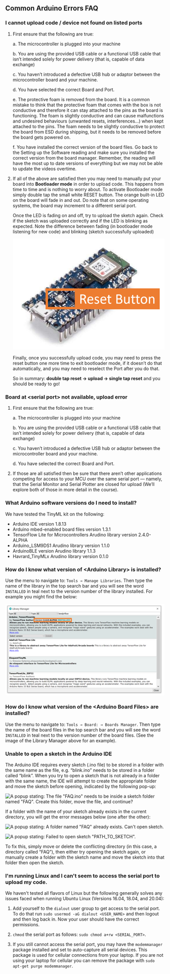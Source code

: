 ## Common Arduino Errors FAQ

### I cannot upload code / device not found on listed ports

1. First ensure that the following are true:
    
    a. The microcontroller is plugged into your machine
    
    b. You are using the provided USB cable or a functional USB cable that isn’t intended solely for power delivery (that is, capable of data exchange)
    
    c. You haven’t introduced a defective USB hub or adaptor between the microcontroller board and your machine.
    
    d. You have selected the correct Board and Port.

    e. The protective foam is removed from the board. It is a common mistake to think that the protective foam that comes with the box is not conductive and therefore it can stay attached to the pins as the board is functioning. The foam is slightly conductive and can cause malfunctions and undesired behaviours (unwanted resets, interferences...) when kept attached to the pins. The foam needs to be slightly conductive to protect the board from ESD during shipping, but it needs to be removed before the board gets powered on.

    f. You have installed the correct version of the board files. Go back to the Setting up the Software reading and make sure you installed the correct version from the board manager. Remember, the reading will have the most up to date versions of everything but we may not be able to update the videos overtime.

2. If all of the above are satisfied then you may need to manually put your board into **Bootloader mode** in order to upload code. This happens from time to time and is nothing to worry about. To activate Bootloader mode simply double tap the small white RESET button. The orange built-in LED on the board will fade in and out. Do note that on some operating systems, the board may increment to a different serial port.

    Once the LED is fading on and off, try to upload the sketch again. Check if the sketch was uploaded correctly and if the LED is blinking as expected. Note the difference between fading (in bootloader mode listening for new code) and blinking (sketch successfully uploaded)
    
    ![An image of the Nano 33 BLE Sense Highlighting the Reset Button](img/reset.png)
    
    Finally, once you successfully upload code, you may need to press the reset button one more time to exit bootloader mode, if it doesn’t do that automatically, and you may need to reselect the Port after you do that.
    
    So in summary: **double tap reset → upload → single tap reset** and you should be ready to go!
    
### Board at \<serial port\> not available, upload error
1. First ensure that the following are true:
    
    a. The microcontroller is plugged into your machine
    
    b. You are using the provided USB cable or a functional USB cable that isn’t intended solely for power delivery (that is, capable of data exchange)
    
    c. You haven’t introduced a defective USB hub or adaptor between the microcontroller board and your machine.
    
    d. You have selected the correct Board and Port.

2. If those are all satisfied then be sure that there aren’t other applications competing for access to your MCU over the same serial port — namely, that the Serial Monitor and Serial Plotter are closed for upload (We’ll explore both of those in more detail in the course).

### What Arduino software versions do I need to install?

We have tested the TinyML kit on the following:
+ Arduino IDE version 1.8.13
+ Arduino mbed-enabled board files version 1.3.1
+ TensorFlow Lite for Microcontrollers Arudino library version 2.4.0-ALPHA
+ Arduino_LSM9DS1 Arudino library version 1.1.0
+ ArduinoBLE version Arudino library 1.1.3
+ Havrard_TinyMLx Arudino library version 0.1.0

### How do I know what version of \<Arduino Library\> is installed?

Use the menu to navigate to: ```Tools → Manage Libraries```. Then type the name of the library in the top search bar and you will see the word ```INSTALLED``` in teal next to the version number of the library installed. For example you might find the below:

![A screenshot of the library manager showing version 2.4.0-ALPHA of the TensofrFlow Lite for Microcontrollers Arduion library being installed.](img/library.png)

### How do I know what version of the \<Arduino Board Files\> are installed?

Use the menu to navigate to: ```Tools → Board: → Boards Manager```. Then type the name of the board files in the top search bar and you will see the word ```INSTALLED``` in teal next to the version number of the board files. (See the image of the Library Manager above for an example).


### Unable to open a sketch in the Arduino IDE

The Arduino IDE requires every sketch (.ino file) to be stored in a folder with the same name as the file, e.g. “blink.ino” needs to be stored in a folder called “blink”. When you try to open a sketch that is not already in a folder with the same name, the IDE will attempt to create the appropriate folder and move the sketch before opening, indicated by the following pop-up:

![A popup stating: The file "FAQ.ino" needs to be inside a sketch folder named "FAQ". Create this folder, move the file, and continue?](fileFolder.png)

If a folder with the name of your sketch already exists in the current directory, you will get the error messages below (one after the other):

![A popup stating: A folder named "FAQ" already exists. Can't open sketch.](folder.png)

![A popup stating: Failed to open sketch "PATH_TO_SKETCH".](filePath.png)

To fix this, simply move or delete the conflicting directory (in this case, a directory called “FAQ”), then either try opening the sketch again, or manually create a folder with the sketch name and move the sketch into that folder then open the sketch.

### I'm running Linux and I can't seem to access the serial port to upload my code.

We haven't tested all flavors of Linux but the following generally solves any issues faced when running Ubuntu Linux (Versions 16.04, 18.04, and 20.04):

1. Add yourself to the ```dialout``` user group to get access to the serial port. To do that run ```sudo usermod -aG dialout <USER_NAME>``` and then logout and then log back in. Now your user should have the correct permissions.

2. ```chmod``` the serial port as follows: ```sudo chmod a+rw <SERIAL_PORT>```.

3. If you still cannot access the serial port, you may have the ```modemmanager``` package installed and set to auto-capture all serial devices. This package is used for cellular connections from your laptop. If you are not using your laptop for cellular you can remove the package with ```sudo apt-get purge modemmanager```.